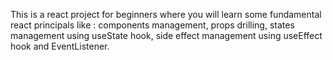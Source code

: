 This is a react project for beginners where you will learn some fundamental react principals like : components management, props drilling, states management using useState hook, side effect management using useEffect hook and EventListener.